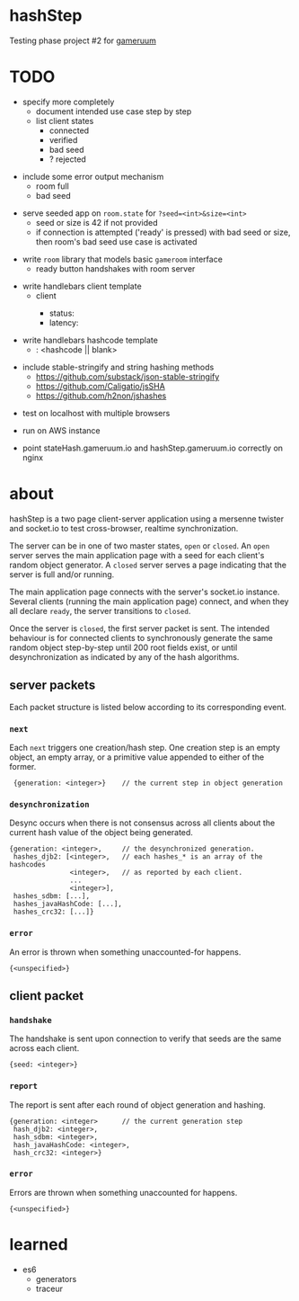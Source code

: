hashStep
========

Testing phase project #2 for [gameruum](gameruum.io)

# TODO

<!-- -->

- specify more completely
    - document intended use case step by step
    - list client states
        - connected
        - verified
        - bad seed
        - ? rejected

<!-- -->

- include some error output mechanism
    - room full
    - bad seed

<!-- -->

- serve seeded app on `room.state` for `?seed=<int>&size=<int>`
    - seed or size is 42 if not provided
    - if connection is attempted ('ready' is pressed) with bad seed or size, then room's bad seed use case is activated

<!-- -->

- write `room` library that models basic `gameroom` interface
    - ready button handshakes with room server

<!-- -->

- write handlebars client template
    - client <id>
        - status: <state>
        - latency: <ms>

<!-- -->

- write handlebars hashcode template
    - <hash name>: <hashcode || blank>

<!-- -->

- include stable-stringify and string hashing methods
    - https://github.com/substack/json-stable-stringify
    - https://github.com/Caligatio/jsSHA
    - https://github.com/h2non/jshashes

<!-- -->

- test on localhost with multiple browsers

<!-- -->

- run on AWS instance

<!-- -->

- point stateHash.gameruum.io and hashStep.gameruum.io correctly on nginx

# about

hashStep is a two page client-server application using a mersenne twister and socket.io to test cross-browser, realtime synchronization.

The server can be in one of two master states, `open` or `closed`.
An `open` server serves the main application page with a seed for each client's random object generator.
A `closed` server serves a page indicating that the server is full and/or running.

The main application page connects with the server's socket.io instance.
Several clients (running the main application page) connect, and when they all declare `ready`, the server transitions to `closed`.

Once the server is `closed`, the first server packet is sent.
The intended behaviour is for connected clients to synchronously generate the same random object step-by-step until 200 root fields exist, or until desynchronization as indicated by any of the hash algorithms.

## server packets

Each packet structure is listed below according to its corresponding event.

### `next`
    
Each `next` triggers one creation/hash step.
One creation step is an empty object, an empty array, or a primitive value appended to either of the former.

     {generation: <integer>}    // the current step in object generation

### `desynchronization`

Desync occurs when there is not consensus across all clients about the current hash value of the object being generated.

    {generation: <integer>,     // the desynchronized generation.
     hashes_djb2: [<integer>,   // each hashes_* is an array of the hashcodes
                   <integer>,   // as reported by each client.
                   ...
                   <integer>],
     hashes_sdbm: [...],
     hashes_javaHashCode: [...],
     hashes_crc32: [...]}

### `error`

An error is thrown when something unaccounted-for happens.

    {<unspecified>}

## client packet

### `handshake`

The handshake is sent upon connection to verify that seeds are the same across each client.

    {seed: <integer>}

### `report`

The report is sent after each round of object generation and hashing.

    {generation: <integer>      // the current generation step
     hash_djb2: <integer>,
     hash_sdbm: <integer>,
     hash_javaHashCode: <integer>,
     hash_crc32: <integer>}

### `error`

Errors are thrown when something unaccounted for happens.

    {<unspecified>}

# learned

- es6
    - generators
    - traceur
